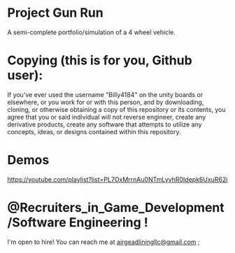 # Project Gun Run
A semi-complete portfolio/simulation of a 4 wheel vehicle.
# Copying (this is for you, Github user):
If you've ever used the username "Billy4184" on the unity boards or elsewhere, or you work for or with this person, and by downloading, cloning, or otherwise obtaining a copy of this repository or its contents, you agree that you or said individual will not reverse engineer, create any derivative products, create any software that attempts to utilize any concepts, ideas, or designs contained within this repository. 

# Demos
https://youtube.com/playlist?list=PL7OxMrrnAu0NTmLyvhR0Idepk6UxuR62i 

# @Recruiters_in_Game_Development/Software Engineering !

I'm open to hire! You can reach me at airgeadliningllc@gmail.com ;
